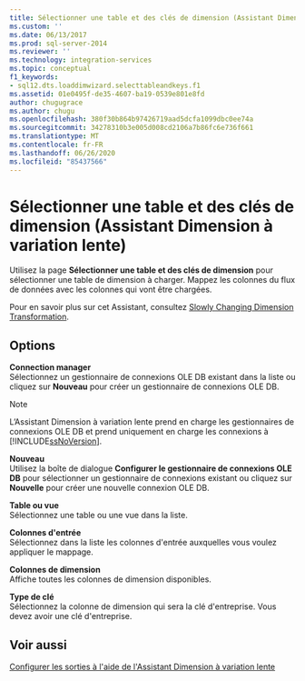 ```yaml
---
title: Sélectionner une table et des clés de dimension (Assistant Dimension à variation lente) | Microsoft Docs
ms.custom: ''
ms.date: 06/13/2017
ms.prod: sql-server-2014
ms.reviewer: ''
ms.technology: integration-services
ms.topic: conceptual
f1_keywords:
- sql12.dts.loaddimwizard.selecttableandkeys.f1
ms.assetid: 01e0495f-de35-4607-ba19-0539e801e8fd
author: chugugrace
ms.author: chugu
ms.openlocfilehash: 380f30b864b97426719aad5dcfa1099dbc0ee74a
ms.sourcegitcommit: 34278310b3e005d008cd2106a7b86fc6e736f661
ms.translationtype: MT
ms.contentlocale: fr-FR
ms.lasthandoff: 06/26/2020
ms.locfileid: "85437566"
---
```

# <a name="select-a-dimension-table-and-keys-slowly-changing-dimension-wizard"></a>Sélectionner une table et des clés de dimension (Assistant Dimension à variation lente)
  Utilisez la page **Sélectionner une table et des clés de dimension** pour sélectionner une table de dimension à charger. Mappez les colonnes du flux de données avec les colonnes qui vont être chargées.  
  
 Pour en savoir plus sur cet Assistant, consultez [Slowly Changing Dimension Transformation](slowly-changing-dimension-transformation.md).  
  
## <a name="options"></a>Options  
 **Connection manager**  
 Sélectionnez un gestionnaire de connexions OLE DB existant dans la liste ou cliquez sur **Nouveau** pour créer un gestionnaire de connexions OLE DB.  
  
> [!NOTE]  
>  L’Assistant Dimension à variation lente prend en charge les gestionnaires de connexions OLE DB et prend uniquement en charge les connexions à [!INCLUDE[ssNoVersion](../../../includes/ssnoversion-md.md)].  
  
 **Nouveau**  
 Utilisez la boîte de dialogue **Configurer le gestionnaire de connexions OLE DB** pour sélectionner un gestionnaire de connexions existant ou cliquez sur **Nouvelle** pour créer une nouvelle connexion OLE DB.  
  
 **Table ou vue**  
 Sélectionnez une table ou une vue dans la liste.  
  
 **Colonnes d'entrée**  
 Sélectionnez dans la liste les colonnes d'entrée auxquelles vous voulez appliquer le mappage.  
  
 **Colonnes de dimension**  
 Affiche toutes les colonnes de dimension disponibles.  
  
 **Type de clé**  
 Sélectionnez la colonne de dimension qui sera la clé d'entreprise. Vous devez avoir une clé d'entreprise.  
  
## <a name="see-also"></a>Voir aussi  
 [Configurer les sorties à l'aide de l'Assistant Dimension à variation lente](configure-outputs-using-the-slowly-changing-dimension-wizard.md)  
  
  
